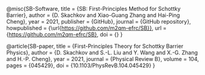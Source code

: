 @misc{SB-Software,
 title        = {SB: First-Principles Method for Schottky Barrier},
 author       = {D. Skachkov and Xiao-Guang Zhang and Hai-Ping Cheng},
 year         = 2021,
 publisher    = {GitHub},
 journal      = {GitHub repository},
 howpublished = {\url{https://github.com/m2qm-efrc/SB}},
 url          = {https://github.com/m2qm-efrc/SB},
 doi          = {}
}

@article{SB-paper,
 title        = {First-Principles Theory for Schottky Barrier Physics},
 author       = {D. Skachkov and S.-L. Liu and Y. Wang and X.-G. Zhang and H.-P. Cheng},
 year         = 2021,
 journal      = {Physical Review B},
 volume       = 104,
 pages        = {045429},
 doi          = {10.1103/PhysRevB.104.045429}
}
